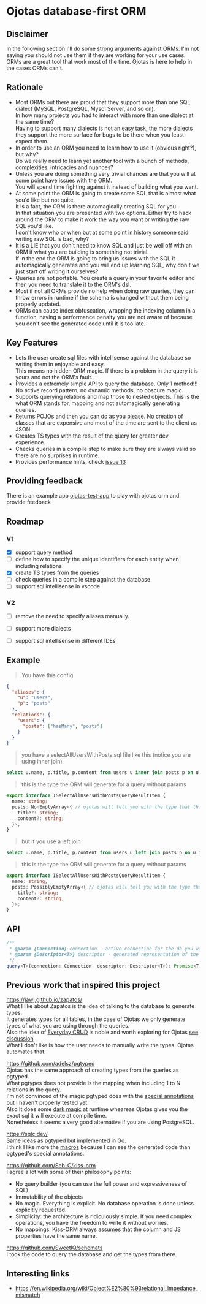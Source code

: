 # Ojotas database-first ORM

## Disclaimer
In the following section I'll do some strong arguments against ORMs. I'm not saying you should not use them if they are working for your use cases.  
ORMs are a great tool that work most of the time. Ojotas is here to help in the cases ORMs can't.  

## Rationale
- Most ORMs out there are proud that they support more than one SQL dialect (MySQL, PostgreSQL, Mysql Server, and so on).  
In how many projects you had to interact with more than one dialect at the same time?  
Having to support many dialects is not an easy task, the more dialects they support the more surface for bugs to be there when you least expect them.
- In order to use an ORM you need to learn how to use it (obvious right?), but why?  
Do we really need to learn yet another tool with a bunch of methods, complexities, intricacies and nuances?
- Unless you are doing something very trivial chances are that you will at some point have issues with the ORM.  
You will spend time fighting against it instead of building what you want.
- At some point the ORM is going to create some SQL that is almost what you'd like but not quite.  
It is a fact, the ORM is there automagically creating SQL for you.  
In that situation you are presented with two options. Either try to hack around the ORM to make it work the way you want or writing the raw SQL you'd like.  
I don't know who or when but at some point in history someone said writing raw SQL is bad, why?
- It is a LIE that you don't need to know SQL and just be well off with an ORM if what you are building is something not trivial.  
If in the end the ORM is going to bring us issues with the SQL it automagically generates and you will end up learning SQL, why don't we just start off writing it ourselves?
- Queries are not portable. You create a query in your favorite editor and then you need to translate it to the ORM's dsl.
- Most if not all ORMs provide no help when doing raw queries, they can throw errors in runtime if the schema is changed without them being properly updated.
- ORMs can cause index obfuscation, wrapping the indexing column in a function, having a performance penalty you are not aware of because you don't see the generated code until it is too late. 


## Key Features
- Lets the user create sql files with intellisense against the database so writing them in enjoyable and easy.  
This means no hidden ORM magic. If there is a problem in the query it is yours and not the ORM's fault.
- Provides a extremely simple API to query the database. Only 1 method!!!
No active record pattern, no dynamic methods, no obscure magic.
- Supports querying relations and map those to nested objects. This is the what ORM stands for, mapping and not automagically generating queries.
- Returns POJOs and then you can do as you please. No creation of classes that are expensive and most of the time are sent to the client as JSON.
- Creates TS types with the result of the query for greater dev experience.
- Checks queries in a compile step to make sure they are always valid so there are no surprises in runtime.
- Provides performance hints, check [issue 13](https://github.com/agiletiger/ojotas/issues/13)

## Providing feedback
There is an example app [ojotas-test-app](https://github.com/agiletiger/ojotas/tree/main/packages/example) to play with ojotas orm and provide feedback

## Roadmap
### V1
- [x] support query method
- [ ] define how to specify the unique identifiers for each entity when including relations
- [x] create TS types from the queries
- [ ] check queries in a compile step against the database
- [ ] support sql intellisense in vscode

### V2
- [ ] remove the need to specify aliases manually.
- [ ] support more dialects
- [ ] support sql intellisense in different IDEs


## Example 
> You have this config
```json
{
  "aliases": {
    "u": "users",
    "p": "posts"
  },
  "relations": {
    "users": {
      "posts": ["hasMany", "posts"] 
    }
  }
}
```
> you have a selectAllUsersWithPosts.sql file like this (notice you are using inner join)
```sql
select u.name, p.title, p.content from users u inner join posts p on u.id = p.user_id
```
> this is the type the ORM will generate for a query without params
```ts
export interface ISelectAllUsersWithPostsQueryResultItem {
  name: string;
  posts: NonEmptyArray<{ // ojotas will tell you with the type that this array cannot be empty because of the inner join
    title?: string;
    content?: string;
  }>;
}
```
> but if you use a left join
```sql
select u.name, p.title, p.content from users u left join posts p on u.id = p.user_id
```
> this is the type the ORM will generate for a query without params
```ts
export interface ISelectAllUsersWithPostsQueryResultItem {
  name: string;
  posts: PossiblyEmptyArray<{ // ojotas will tell you with the type that this array could be empty because of the left join
    title?: string;
    content?: string;
  }>;
}
```


## API
```ts
/** 
 * @param {Connection} connection - active connection for the db you want to query.
 * @param {Descriptor<T>} descriptor - generated representation of the original sql file
 */
query<T>(connection: Connection, descriptor: Descriptor<T>): Promise<T[]>;
```


## Previous work that inspired this project
https://jawj.github.io/zapatos/  
What I like about Zapatos is the idea of talking to the database to generate types.  
It generates types for all tables, in the case of Ojotas we only generate types of what you are using through the queries.  
Also the idea of [Everyday CRUD](https://jawj.github.io/zapatos/#everyday-crud) is noble and worth exploring for Ojotas [see discussion](https://github.com/agiletiger/ojotas/discussions/24)  
What I don't like is how the user needs to manually write the types. Ojotas automates that.

https://github.com/adelsz/pgtyped  
Ojotas has the same approach of creating types from the queries as pgtyped.  
What pgtypes does not provide is the mapping when including 1 to N relations in the query.  
I'm not convinced of the magic pgtyped does with the [special annotations](https://pgtyped.dev/docs/sql-file) but I haven't properly tested yet.  
Also It does some [dark magic](https://github.com/adelsz/pgtyped/blob/master/packages/runtime/src/preprocessor-sql.ts) at runtime wheareas Ojotas gives you the exact sql it will execute at compile time.  
Nonetheless it seems a very good alternative if you are using PostgreSQL.

https://sqlc.dev/  
Same ideas as pgtyped but implemented in Go.  
I think I like more the [macros](https://docs.sqlc.dev/en/stable/reference/macros.html) because I can see the generated code than pgtyped's special annotations. 

https://github.com/Seb-C/kiss-orm  
I agree a lot with some of their philosophy points:
- No query builder (you can use the full power and expressiveness of SQL)
- Immutability of the objects
- No magic. Everything is explicit. No database operation is done unless explicitly requested.
- Simplicity: the architecture is ridiculously simple. If you need complex operations, you have the freedom to write it without worries.
- No mappings: Kiss-ORM always assumes that the column and JS properties have the same name.

https://github.com/SweetIQ/schemats  
I took the code to query the database and get the types from there.  

## Interesting links
- https://en.wikipedia.org/wiki/Object%E2%80%93relational_impedance_mismatch

